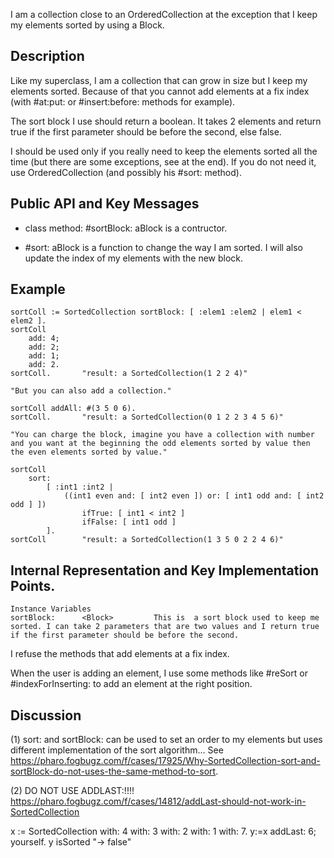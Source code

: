 I am a collection close to an OrderedCollection at the exception that I keep my elements sorted by using a Block.

Description 
-------------------
Like my superclass, I am a collection that can grow in size but I keep my elements sorted.
Because of that you cannot add elements at a fix index (with #at:put: or #insert:before: methods for example).

The sort block I use should return a boolean. It takes 2 elements and return true if the first parameter should be before the second, else false.

I should be used only if you really need to keep the elements sorted all the time (but there are some exceptions, see at the end). If you do not need it, use OrderedCollection (and possibly his #sort: method).

Public API and Key Messages
-------------------

- class method: #sortBlock:  aBlock 		is a contructor. 
		
- #sort: aBlock 		is a function to change the way I am sorted. I will also update the index of my elements with the new block.

Example
-------------------

	sortColl := SortedCollection sortBlock: [ :elem1 :elem2 | elem1 < elem2 ].
	sortColl
		add: 4;
		add: 2;
		add: 1;
		add: 2.
	sortColl. 		"result: a SortedCollection(1 2 2 4)"
	
	"But you can also add a collection."
	
	sortColl addAll: #(3 5 0 6).
	sortColl. 		"result: a SortedCollection(0 1 2 2 3 4 5 6)"
			
	"You can charge the block, imagine you have a collection with number and you want at the beginning the odd elements sorted by value then the even elements sorted by value."
	
	sortColl 
		sort:
			[ :int1 :int2 | 
				((int1 even and: [ int2 even ]) or: [ int1 odd and: [ int2 odd ] ])
					ifTrue: [ int1 < int2 ]
					ifFalse: [ int1 odd ] 
			].
	sortColl 		"result: a SortedCollection(1 3 5 0 2 2 4 6)"
 
Internal Representation and Key Implementation Points.
-------------------

    Instance Variables
	sortBlock:		<Block> 		This is  a sort block used to keep me sorted. I can take 2 parameters that are two values and I return true if the first parameter should be before the second.

I refuse the methods that add elements at a fix index.

When the user is adding an element, I use some methods like #reSort or #indexForInserting: to add an element at the right position.

Discussion
----------------
(1) sort: and sortBlock: can be used to set an order to my elements but uses different implementation of the sort algorithm... See  https://pharo.fogbugz.com/f/cases/17925/Why-SortedCollection-sort-and-sortBlock-do-not-uses-the-same-method-to-sort.

(2) DO NOT USE ADDLAST:!!!! 
https://pharo.fogbugz.com/f/cases/14812/addLast-should-not-work-in-SortedCollection

x := SortedCollection with: 4 with: 3 with: 2 with: 1 with: 7.
y:=x addLast: 6; yourself.
y isSorted "-> false"
